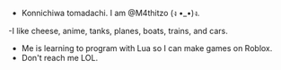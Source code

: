 - Konnichiwa tomadachi. I am @M4thitzo (ง •_•)ง.

-I like cheese,
 anime,
 tanks,
 planes,
 boats,
 trains,
 and cars.

- Me is learning to program with Lua so I can make games on Roblox.
- Don't reach me LOL.
